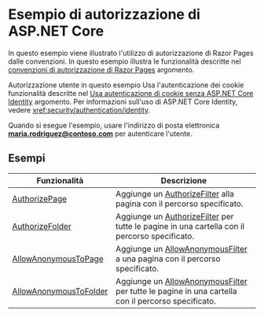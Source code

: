 # <a name="aspnet-core-authorization-sample"></a>Esempio di autorizzazione di ASP.NET Core

In questo esempio viene illustrato l'utilizzo di autorizzazione di Razor Pages dalle convenzioni. In questo esempio illustra le funzionalità descritte nel [convenzioni di autorizzazione di Razor Pages](https://docs.microsoft.com/aspnet/core/security/authorization/razor-pages-authorization) argomento.

Autorizzazione utente in questo esempio Usa l'autenticazione dei cookie funzionalità descritte nel [Usa autenticazione di cookie senza ASP.NET Core Identity](https://docs.microsoft.com/aspnet/core/security/authentication/cookie) argomento. Per informazioni sull'uso di ASP.NET Core Identity, vedere <xref:security/authentication/identity>.

Quando si esegue l'esempio, usare l'indirizzo di posta elettronica **maria.rodriguez@contoso.com** per autenticare l'utente.

## <a name="examples-in-this-sample"></a>Esempi

| Funzionalità | Descrizione |
| --- | --- |
| [AuthorizePage](https://docs.microsoft.com/dotnet/api/microsoft.extensions.dependencyinjection.pageconventioncollectionextensions.authorizepage) | Aggiunge un [AuthorizeFilter](https://docs.microsoft.com/dotnet/api/microsoft.aspnetcore.mvc.authorization.authorizefilter) alla pagina con il percorso specificato. |
| [AuthorizeFolder](https://docs.microsoft.com/dotnet/api/microsoft.extensions.dependencyinjection.pageconventioncollectionextensions.authorizefolder) | Aggiunge un [AuthorizeFilter](https://docs.microsoft.com/dotnet/api/microsoft.aspnetcore.mvc.authorization.authorizefilter) per tutte le pagine in una cartella con il percorso specificato. |
| [AllowAnonymousToPage](https://docs.microsoft.com/dotnet/api/microsoft.extensions.dependencyinjection.pageconventioncollectionextensions.allowanonymoustopage) | Aggiunge un [AllowAnonymousFilter](https://docs.microsoft.com/dotnet/api/microsoft.aspnetcore.mvc.authorization.allowanonymousfilter) a una pagina con il percorso specificato. |
| [AllowAnonymousToFolder](https://docs.microsoft.com/dotnet/api/microsoft.extensions.dependencyinjection.pageconventioncollectionextensions.allowanonymoustofolder) | Aggiunge un [AllowAnonymousFilter](https://docs.microsoft.com/dotnet/api/microsoft.aspnetcore.mvc.authorization.allowanonymousfilter) per tutte le pagine in una cartella con il percorso specificato. |
